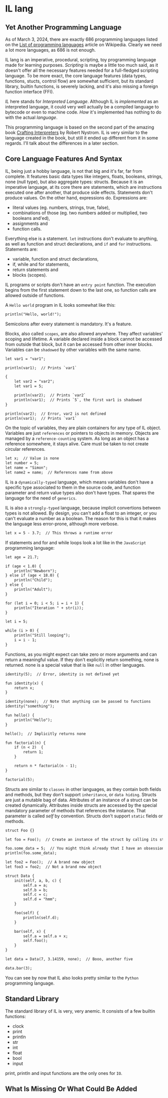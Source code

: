 # IL lang

## Yet Another Programming Language

As of March 3, 2024, there are exactly 686 programming languages listed on the
[List of programming languages](https://en.wikipedia.org/wiki/List_of_programming_languages) article on Wikipedia.
Clearly we need a lot more languages, as 686 is not enough.

IL lang is an imperative, procedural, scripting, toy programming language made for learning purposes. *Scripting* is
maybe a little too much said, as it doesn't offer all the necessary features needed for a full-fledged scripting
language. To be more exact, the core language features (data types, functions, stucts, control flow) are somewhat
sufficient, but its standard library, builtin functions, is severely lacking, and it's also missing a foreign
function interface (FFI).

*IL* here stands for *Interpreted Language*. Although IL is *implemented* as an interpreted language, it could very
well actually be a compiled language to bytecode or even to machine code. *How* it's implemented has nothing to
do with the actual *language*.

This programming language is based on the second part of the amazing book
[Crafting Interpreters](https://craftinginterpreters.com/) by Robert Nystrom. IL is very similar to the language
created in the book, but still it ended up different from it in some regards. I'll talk about the differences in
a later section.

## Core Language Features And Syntax

IL, being just a hobby language, is not that big and it's far, far from complete. It features basic data types like
integers, floats, booleans, strings, none (null type), but also aggregate types: structs. Because it is an imperative
language, at its core there are statements, which are instructions executed one after another, that produce side
effects. Statements don't produce values. On the other hand, expressions do. Expressions are:

- literal values (eg. numbers, strings, true, false),
- combinations of those (eg. two numbers added or multiplied, two booleans and'ed),
- assignments and
- function calls.

Everything else is a statement. `let` instructions don't evaluate to anything, as well as function and struct
declarations, and `if` and `for` instructions. Statements are:

- variable, function and struct declarations,
- if, while and for statements,
- return statements and
- blocks (scopes).

IL programs or scripts don't have an `entry point` function. The execution begins from the first statement down to the
last one, so function calls are allowed outside of functions.

A `Hello world` program in IL looks somewhat like this:

```txt
println("Hello, world!");
```

Semicolons after every statement is mandatory. It's a feature.

Blocks, also called `scopes`, are also allowed anywhere. They affect variables' scoping and lifetime. A variable
declared inside a block cannot be accessed from outside that block, but it can be accessed from other inner blocks.
Variables can be `shadowed` by other variables with the same name.

```txt
let var1 = "var1";

println(var1);  // Prints `var1`

{
    let var2 = "var2";
    let var1 = 5;

    println(var2);  // Prints `var2`
    println(var1);  // Prints `5`, the first var1 is shadowed
}

println(var2);  // Error, var2 is not defined
println(var1);  // Prints `var1`
```

On the topic of variables, they are plain containers for any type of IL object. Variables are just `references` or
pointers to objects in memory. Objects are managed by a `reference-counting` system. As long as an object has a
reference somewhere, it stays alive. Care must be taken to not create circular references.

```txt
let x;  // Value is none
let number = 5;
let name = "Simon";
let name2 = name;  // References name from above
```

IL is a `dynamically-typed` language, which means variables don't have a specific type associated to them in the
source code, and function parameter and return value types also don't have types. That spares the language for
the need of `generics`.

IL is also a `strongly-typed` language, because implicit convertions between types is not allowed. By design, you
can't add a float to an integer, or you can't evaluate a number as a boolean. The reason for this is that it
makes the language less error-prone, although more verbose.

```txt
let x = 5 - 3.7;  // This throws a runtime error
```

If statements and for and while loops look a lot like in the `JavaScript` programming language:

```txt
let age = 21.7;

if (age < 1.0) {
    println("Newborn");
} else if (age < 18.0) {
    println("Child");
} else {
    println("Adult");
}

for (let i = 0; i < 5; i = i + 1) {
    println("Iteration " + str(i));
}

let i = 5;

while (i > 0) {
    println("Still looping");
    i = i - 1;
}
```

Functions, as you might expect can take zero or more arguments and can return a meaningful value. If they don't
explicitly return something, none is returned. none is a special value that is like `null` in other languages.

```txt
identity(5);  // Error, identity is not defined yet

fun identity(x) {
    return x;
}

identity(none);  // Note that anything can be passed to functions
identity("something");

fun hello() {
    println("Hello");
}

hello();  // Implicitly returns none

fun factorial(n) {
    if (n < 2)  {
        return 1;
    }

    return n * factorial(n - 1);
}

factorial(5);
```

Structs are similar to `classes` in other languages, as they contain both fields and methods, but they don't
support `inheritance`, or `data hiding`. Structs are just a mutable bag of data. Attributes of an instance of
a struct can be created dynamically. Attributes inside structs are accessed by the special mandatory parameter
of methods that references the instance. That parameter is called *self* by convention. Structs don't support
`static` fields or methods.

```txt
struct Foo {}

let foo = Foo();  // Create an instance of the struct by calling its struct name

foo.some_data = 5;  // You might think already that I have an obsession with the number five
println(foo.some_data);

let foo2 = Foo();  // A brand new object
let foo3 = foo2;  // Not a brand new object

struct Data {
    init(self, a, b, c) {
        self.a = a;
        self.b = b;
        self.c = c;
        self.d = "hmm";
    }

    foo(self) {
        println(self.d);
    }

    bar(self, x) {
        self.a = self.a + x;
        self.foo();
    }
}

let data = Data(7, 3.14159, none);  // Booo, another five

data.bar(3);

```

You can see by now that IL also looks pretty similar to the `Python` programming language.

## Standard Library

The standard library of IL is very, very anemic. It consists of a few builtin functions:

- clock
- print
- println
- str
- int
- float
- bool
- input

print, println and input functions are the only ones for `IO`.

## What Is Missing Or What Could Be Added

